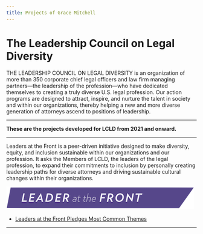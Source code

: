 ```yaml
---
title: Projects of Grace Mitchell
---
```

# The Leadership Council on Legal Diversity
THE LEADERSHIP COUNCIL ON LEGAL DIVERSITY is an organization of more than 350 corporate chief legal officers and law firm managing partners—the leadership of the profession—who have dedicated themselves to creating a truly diverse U.S. legal profession. Our action programs are designed to attract, inspire, and nurture the talent in society and within our organizations, thereby helping a new and more diverse generation of attorneys ascend to positions of leadership. 


---

**These are the projects developed for LCLD from 2021 and onward.**

---

Leaders at the Front is a peer-driven initiative designed to make diversity, equity, and inclusion sustainable within our organizations and our profession. It asks the Members of LCLD, the leaders of the legal profession, to expand their commitments to inclusion by personally creating leadership paths for diverse attorneys and driving sustainable cultural changes within their organizations.

![My Picture](/Pics/Leader_at_the_Front_Band_sRCu8Qp.png)

- [Leaders at the Front Pledges Most Common Themes](/Projects/index.md)

---


